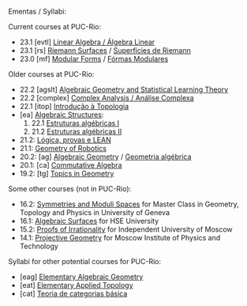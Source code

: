 Ementas / Syllabi:

Current courses at PUC-Rio:
- 23.1 [evtl]    [Linear Algebra / Álgebra Linear](evtl.md)
- 23.1 [rs]      [Riemann Surfaces](rs-en.md) / [Superfícies de Riemann](rs-pt.md)
- 23.0 [mf]      [Modular Forms](mf-en.md) / [Fórmas Modulares](mf-pt.md) 

Older courses at PUC-Rio:
- 22.2 [agslt]   [Algebraic Geometry and Statistical Learning Theory](agslt.md)
- 22.2 [complex] [Complex Analysis / Análise Complexa](complex.md)
- 22.1 [itop] [Introdução à Topologia](itop-pt.md)
- [ea] [Algebraic Structures](http://mat.puc-rio.br/~sergey/as.html):
  1. 22.1 [Estruturas algébricas I](http://mat.puc-rio.br/~sergey/ea/)
  2. 21.2 [Estruturas algébricas II](http://mat.puc-rio.br/~sergey/ea/galois.html)
- 21.2: [Lógica, provas e LEAN](http://mat.puc-rio.br/~sergey/provas.html)
- 21.1: [Geometry of Robotics](http://mat.puc-rio.br/~sergey/robo.html)
- 20.2: [ag] [Algebraic Geometry](http://mat.puc-rio.br/~sergey/age.html) / [Geometria algébrica](http://mat.puc-rio.br/~sergey/ga.html)
- 20.1: [ca] [Commutative Algebra](http://mat.puc-rio.br/~sergey/ca.html)
- 19.2: [tg] [Topics in Geometry](http://mat.puc-rio.br/~sergey/tg.html)

Some other courses (not in PUC-Rio):
- 16.2: [Symmetries and Moduli Spaces](https://mediaserver.unige.ch/collection/VN3-222c-2016-2017) for Master Class in Geometry, Topology and Physics in University of Geneva
- 16.1: [Algebraic Surfaces](http://mat.puc-rio.br/~sergey/surfaces.html) for HSE University
- 15.2: [Proofs of Irrationality](http://mat.puc-rio.br/~sergey/rat.html) for Independent University of Moscow
- 14.1: [Projective Geometry](http://mat.puc-rio.br/~sergey/pg.html) for Moscow Institute of Physics and Technology

Syllabi for other potential courses for PUC-Rio:
- [eag]	 [Elementary Algebraic Geometry](eag.md)
- [eat]	 [Elementary Applied Topology](eat.md)
- [cat]  [Teoria de categorias básica](http://mat.puc-rio.br/~sergey/categorias.html)
